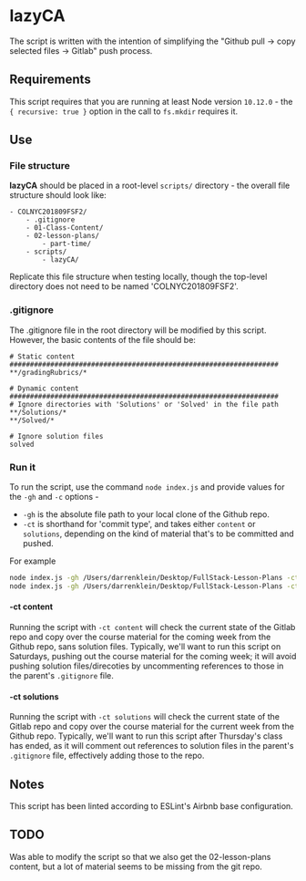 # lazyCA

The script is written with the intention of simplifying the "Github pull -> copy selected files -> Gitlab" push process.

## Requirements

This script requires that you are running at least Node version `10.12.0` - the `{ recursive: true }` option in the call to `fs.mkdir` requires it.

## Use

### File structure

**lazyCA** should be placed in a root-level `scripts/` directory - the overall file structure should look like:

```
- COLNYC201809FSF2/
	- .gitignore
	- 01-Class-Content/
	- 02-lesson-plans/
		- part-time/
	- scripts/
		- lazyCA/
```

Replicate this file structure when testing locally, though the top-level directory does not need to be named 'COLNYC201809FSF2'.

### .gitignore

The .gitignore file in the root directory will be modified by this script. However, the basic contents of the file should be:

```
# Static content
##################################################################
**/gradingRubrics/*

# Dynamic content
##################################################################
# Ignore directories with 'Solutions' or 'Solved' in the file path
**/Solutions/*
**/Solved/*

# Ignore solution files
solved
```

### Run it

To run the script, use the command `node index.js` and provide values for the `-gh` and `-c` options -
- `-gh` is the absolute file path to your local clone of the Github repo.
- `-ct` is shorthand for 'commit type', and takes either `content` or `solutions`, depending on the kind of material that's to be committed and pushed.

For example

```bash
node index.js -gh /Users/darrenklein/Desktop/FullStack-Lesson-Plans -ct content
node index.js -gh /Users/darrenklein/Desktop/FullStack-Lesson-Plans -ct solutions
```

#### -ct content

Running the script with `-ct content` will check the current state of the Gitlab repo and copy over the course material for the coming week from the Github repo, sans solution files. Typically, we'll want to run this script on Saturdays, pushing out the course material for the coming week; it will avoid pushing solution files/direcoties by uncommenting references to those in the parent's `.gitignore` file.

#### -ct solutions

Running the script with `-ct solutions` will check the current state of the Gitlab repo and copy over the course material for the current week from the Github repo. Typically, we'll want to run this script after Thursday's class has ended, as it will comment out references to solution files in the parent's `.gitignore` file, effectively adding those to the repo.

## Notes

This script has been linted according to ESLint's Airbnb base configuration.

## TODO

Was able to modify the script so that we also get the 02-lesson-plans content, but a lot of material seems to be missing from the git repo.
